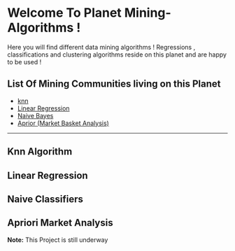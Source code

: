 # Welcome To Planet Mining-Algorithms !

Here you will find different data mining algorithms ! Regressions , classifications and clustering algorithms reside on this planet and are happy to be used !

## <a name="list-index">List Of Mining Communities living on this Planet</a>
* [knn](#knn)
* [Linear Regression](#linearReg)
* [Naive Bayes](#naive)
* [Aprior (Market Basket Analysis)](#aprior)

----

## <a name="knn">Knn Algorithm</a>


## <a name="linearReg">Linear Regression</a>


## <a name="naive">Naive Classifiers</a>


## <a name="aprior">Apriori Market Analysis</a>


**Note:** This Project is still underway

